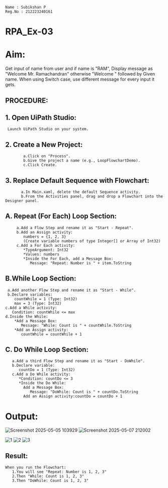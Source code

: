 ```
Name : Subikshan P
Reg.No : 212223240161
```
# RPA_Ex-03
# Aim:
  Get input of name from user and if name is "RAM", Display message as "Welcome Mr. Ramachandran" otherwise "Welcome " followed by Given name. When using Switch case, use different message for every input it gets.

## PROCEDURE:

## 1. Open UiPath Studio:
     Launch UiPath Studio on your system.
## 2. Create a New Project:
            a.Click on "Process".
            b.Give the project a name (e.g., LoopFlowchartDemo).
            c.Click Create.

## 3. Replace Default Sequence with Flowchart:
           a.In Main.xaml, delete the default Sequence activity.
           b.From the Activities panel, drag and drop a Flowchart into the Designer panel.

## A. Repeat (For Each) Loop Section:
         a.Add a Flow Step and rename it as "Start - Repeat".
         b.Add an Assign activity:
            numbers = {1, 2, 3}
            (Create variable numbers of type Integer[] or Array of Int32)
         c.Add a For Each activity:
            *TypeArgument: Int32
            *Values: numbers
            *Inside the For Each, add a Message Box:
               Message: "Repeat: Number is " + item.ToString

## B.While Loop Section:
     a.Add another Flow Step and rename it as "Start - While".
     b.Declare variables:
        countWhile = 1 (Type: Int32)
        max = 3 (Type: Int32)
    c.Add a While activity:
       Condition: countWhile <= max
    d.Inside the While:
        *Add a Message Box:
           Message: "While: Count is " + countWhile.ToString
        *Add an Assign activity:
           countWhile = countWhile + 1

## C. Do While Loop Section:
```
   a.Add a third Flow Step and rename it as "Start - DoWhile".
   b.Declare variable:
      countDo = 1 (Type: Int32)
   c.Add a Do While activity:
      *Condition: countDo <= 3
      *Inside the Do While:
        Add a Message Box: 
           Message: "DoWhile: Count is " + countDo.ToString
        Add an Assign activity:countDo = countDo + 1
```
# Output:
![Screenshot 2025-05-05 103929](https://github.com/user-attachments/assets/2f857faa-fd2e-422a-a737-8269057a2392)
![Screenshot 2025-05-07 212002](https://github.com/user-attachments/assets/1eea243b-986e-4e03-939c-988d8ac2cb3c)

![1](https://github.com/user-attachments/assets/02ad050d-7425-4974-9905-0a6d6b55bbd8)
![2](https://github.com/user-attachments/assets/be23ea47-ec00-4650-bece-ecd3f38b9f9f)
![3](https://github.com/user-attachments/assets/2ff1438b-54aa-4a85-9a3b-0bcfab5582d9)


## Result:
```
When you run the Flowchart:
   1.You will see "Repeat: Number is 1, 2, 3"
   2.Then "While: Count is 1, 2, 3"
   3.Then "DoWhile: Count is 1, 2, 3"
```
